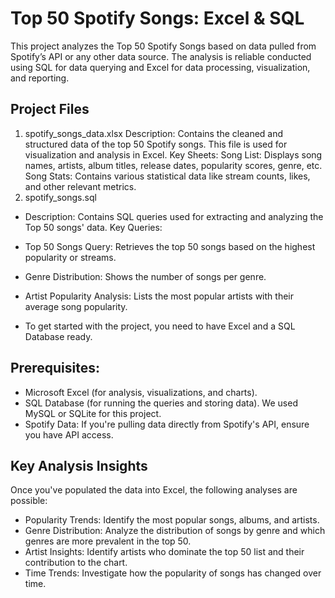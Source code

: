 # Top 50 Spotify Songs: Excel & SQL
This project analyzes the Top 50 Spotify Songs based on data pulled from Spotify’s API or any other data source. The analysis is reliable conducted using SQL for data querying and Excel for data processing, visualization, and reporting.

## Project Files
1. spotify_songs_data.xlsx
Description: Contains the cleaned and structured data of the top 50 Spotify songs. This file is used for visualization and analysis in Excel.
Key Sheets:
Song List: Displays song names, artists, album titles, release dates, popularity scores, genre, etc.
Song Stats: Contains various statistical data like stream counts, likes, and other relevant metrics.
2. spotify_songs.sql
- Description: Contains SQL queries used for extracting and analyzing the Top 50 songs' data.
Key Queries:
- Top 50 Songs Query: Retrieves the top 50 songs based on the highest popularity or streams.
- Genre Distribution: Shows the number of songs per genre.
- Artist Popularity Analysis: Lists the most popular artists with their average song popularity.

- To get started with the project, you need to have Excel and a SQL Database ready.
## Prerequisites:
- Microsoft Excel (for analysis, visualizations, and charts).
- SQL Database (for running the queries and storing data). We used MySQL or SQLite for this project.
- Spotify Data: If you're pulling data directly from Spotify's API, ensure you have API access.

## Key Analysis Insights
Once you've populated the data into Excel, the following analyses are possible:
- Popularity Trends: Identify the most popular songs, albums, and artists.
- Genre Distribution: Analyze the distribution of songs by genre and which genres are more prevalent in the top 50.
- Artist Insights: Identify artists who dominate the top 50 list and their contribution to the chart.
- Time Trends: Investigate how the popularity of songs has changed over time.

